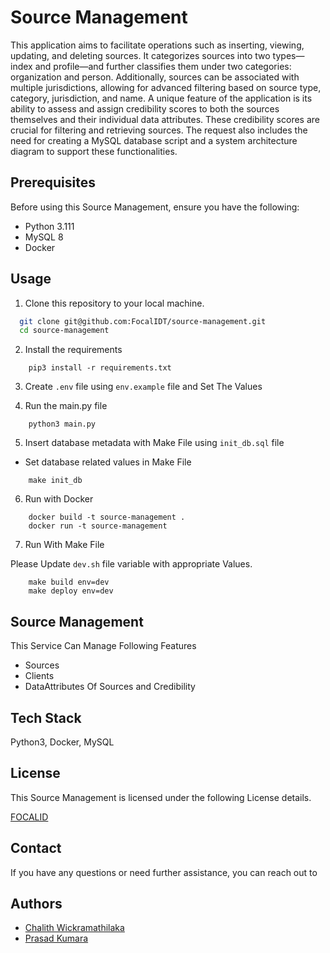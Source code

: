 # Source Management

This application aims to facilitate operations such as inserting, viewing, updating, and deleting sources. It categorizes sources into two types—index and profile—and further classifies them under two categories: organization and person. Additionally, sources can be associated with multiple jurisdictions, allowing for advanced filtering based on source type, category, jurisdiction, and name. A unique feature of the application is its ability to assess and assign credibility scores to both the sources themselves and their individual data attributes. These credibility scores are crucial for filtering and retrieving sources. The request also includes the need for creating a MySQL database script and a system architecture diagram to support these functionalities.

## Prerequisites

Before using this Source Management, ensure you have the following:

- Python 3.111
- MySQL 8
- Docker

## Usage

1. Clone this repository to your local machine.

```bash
  git clone git@github.com:FocalIDT/source-management.git
  cd source-management
```

2. Install the requirements

```
    pip3 install -r requirements.txt
```

3. Create `.env` file using `env.example` file and Set The Values

4. Run the main.py file

```
    python3 main.py
```

5. Insert database metadata with Make File using `init_db.sql` file

- Set database related values in Make File

```
    make init_db
```

6. Run with Docker

```
    docker build -t source-management .
    docker run -t source-management
```

7. Run With Make File

Please Update `dev.sh` file variable with appropriate Values. 

```
    make build env=dev
    make deploy env=dev
```

## Source Management

This Service Can Manage Following Features

- Sources
- Clients
- DataAttributes Of Sources and Credibility

## Tech Stack

Python3, Docker, MySQL

## License

This Source Management is licensed under the following License details.

[FOCALID](https://focalid.tech/)

## Contact

If you have any questions or need further assistance, you can reach out to

## Authors

- [Chalith Wickramathilaka](https://github.com/chalithaw)
- [Prasad Kumara](https://github.com/contactpkumara)
